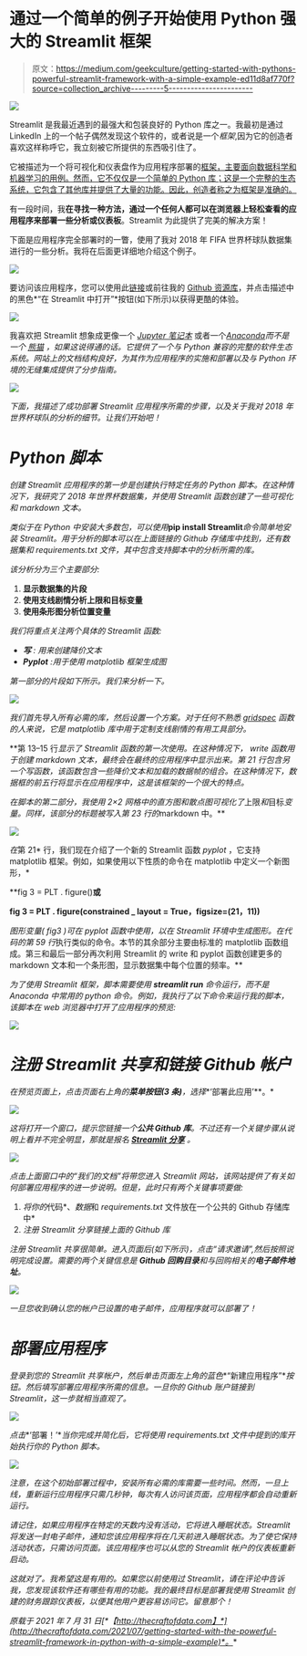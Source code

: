 # 通过一个简单的例子开始使用 Python 强大的 Streamlit 框架

> 原文：<https://medium.com/geekculture/getting-started-with-pythons-powerful-streamlit-framework-with-a-simple-example-ed11d8af770f?source=collection_archive---------5----------------------->

![](img/17aeb5d311abb9ac81ee4fc4c51566b3.png)

Streamlit 是我最近遇到的最强大和包装良好的 Python 库之一。我最初是通过 LinkedIn 上的一个帖子偶然发现这个软件的，或者说是一个*框架*,因为它的创造者喜欢这样称呼它，我立刻被它所提供的东西吸引住了。

它被描述为一个将可视化和仪表盘作为应用程序部署的[框架，主要面向数据科学和机器学习的用例。然而，它不仅仅是一个简单的 Python 库；这是一个完整的生态系统，它包含了其他库并提供了大量的功能。因此，创造者称之为框架是准确的。](https://streamlit.io/)

有一段时间，我**在寻找一种方法，通过一个任何人都可以在浏览器上轻松查看的应用程序来部署一些分析或仪表板**。Streamlit 为此提供了完美的解决方案！

下面是应用程序完全部署时的一瞥，使用了我对 2018 年 FIFA 世界杯球队数据集进行的一些分析。我将在后面更详细地介绍这个例子。

![](img/8ebf6ba228a4c2954fb8401c84cbfe67.png)

要访问该应用程序，您可以使用此[链接](https://share.streamlit.io/saychelsea11/streamlit_example_world_cup_2018_squads/main/Example_2/streamlit_example_2.py)或前往我的 [Github 资源库](https://github.com/saychelsea11/streamlit_example_world_cup_2018_squads/tree/main/Example_2)，并点击描述中的黑色*“在 Streamlit 中打开”*按钮(如下所示)以获得更酷的体验。

![](img/3d15efadf4fe8aceb28ea3cc682abaa9.png)

我喜欢把 Streamlit 想象成更像一个 [*Jupyter 笔记本*](https://jupyter.org/) 或者一个[*Anaconda*](https://www.anaconda.com/)*而不是一个 [*熊猫*](https://pandas.pydata.org/) ，如果这说得通的话。它提供了一个与 Python 兼容的完整的软件生态系统。网站上的文档结构良好，为其作为应用程序的实施和部署以及与 Python 环境的无缝集成提供了分步指南。*

*![](img/bf59298aacabd0b053e5c4009bc9c353.png)*

*下面，我描述了成功部署 Streamlit 应用程序所需的步骤，以及关于我对 2018 年世界杯球队的分析的细节。让我们开始吧！*

# *Python 脚本*

*创建 Streamlit 应用程序的第一步是创建执行特定任务的 Python 脚本。在这种情况下，我研究了 2018 年世界杯数据集，并使用 Streamlit 函数创建了一些可视化和 markdown 文本。*

*类似于在 Python 中安装大多数包，可以使用***pip install Streamlit***命令简单地安装 Streamlit。用于分析的脚本可以在上面链接的 Github 存储库中找到，还有数据集和 *requirements.txt* 文件，其中包含支持脚本中的分析所需的库。*

*该分析分为三个主要部分:*

1.  **显示数据集的片段**
2.  **使用支线剧情分析上限和目标变量**
3.  **使用条形图分析位置变量**

*我们将重点关注两个具体的 Streamlit 函数:*

*   ****写*** *:* 用来创建降价文本*
*   ****Pyplot*** :用于使用 matplotlib 框架生成图*

*第一部分的片段如下所示。我们来分析一下。*

*![](img/1e5b6a4a11aeae40d3147ccc89bb86f0.png)*

*我们首先导入所有必需的库，然后设置一个方案。对于任何不熟悉 [*gridspec*](https://matplotlib.org/stable/api/_as_gen/matplotlib.gridspec.GridSpec.html) 函数的人来说，它是 matplotlib 库中用于定制支线剧情的有用工具部分。*

**第 13–15 行*显示了 Streamlit 函数的第一次使用。在这种情况下， *write* 函数用于创建 markdown 文本，最终会在最终的应用程序中显示出来。*第 21 行*包含另一个写函数，该函数包含一些降价文本和加载的数据帧的组合。在这种情况下，数据框的前五行将显示在应用程序中，这是该框架的一个很大的特点。*

*在脚本的第二部分，我使用 2×2 网格中的直方图和散点图可视化了*上限*和*目标*变量。同样，该部分的标题被写入第 23 行的*markdown 中。**

*![](img/4ca8f6d2ffc96d37312d74b09161460c.png)*

*在*第 21* 行，我们现在介绍了一个新的 Streamlit 函数 *pyplot* ，它支持 matplotlib 框架。例如，如果使用以下性质的命令在 matplotlib 中定义一个新图形，*

**fig 3 = PLT . figure()****或****

**fig 3 = PLT . figure(constrained _ layout = True，figsize=(21，11))**

*图形变量( *fig3* )可在 pyplot 函数中使用，以在 Streamlit 环境中生成图形。在代码的第 59 行*执行类似的命令。本节的其余部分主要由标准的 matplotlib 函数组成。第三和最后一部分再次利用 Streamlit 的 write 和 pyplot 函数创建更多的 markdown 文本和一个条形图，显示数据集中每个位置的频率。**

*为了使用 Streamlit 框架，脚本需要使用 ***streamlit run*** 命令运行，而不是 Anaconda 中常用的 *python* 命令。例如，我执行了以下命令来运行我的脚本，该脚本在 web 浏览器中打开了应用程序的预览:*

*![](img/8b0398d6546ef67ff95d2f2f0ac38943.png)*

# *注册 Streamlit 共享和链接 Github 帐户*

*在预览页面上，点击页面右上角的**菜单按钮(3 条)**，选择**‘部署此应用’**。*

*![](img/3c925b8e564e80b6d48dcb77c1a9c545.png)*

*这将打开一个窗口，提示您链接一个**公共 Github 库**。不过还有一个关键步骤从说明上看并不完全明显，那就是报名 [**Streamlit 分享**](https://streamlit.io/sharing) 。*

*![](img/08b41f830febc06c99ecb7824ffdf169.png)*

*点击上面窗口中的“我们的文档”将带您进入 Streamlit 网站，该网站提供了有关如何部署应用程序的进一步说明。但是，此时只有两个关键事项要做:*

1.  *将你的*代码*、*数据*和 *requirements.txt* 文件放在一个公共的 Github 存储库中*
2.  *注册 *Streamlit 分享*链接上面的 Github 库*

*注册 Streamlit 共享很简单。进入页面后(如下所示)，点击“请求邀请”,然后按照说明完成设置。需要的两个关键信息是 **Github 回购目录**和与回购相关的**电子邮件地址**。*

*![](img/6b59c1465fa602de8d9908ec2319fd42.png)*

*一旦您收到确认您的帐户已设置的电子邮件，应用程序就可以部署了！*

# *部署应用程序*

*登录到您的 Streamlit 共享帐户，然后单击页面左上角的蓝色**“新建应用程序”**按钮。然后填写部署应用程序所需的信息。一旦你的 Github 账户链接到 Streamlit，这一步就相当直观了。*

*![](img/4ba452ae2c8b0e9dbe0f351e1c7a8b49.png)*

*点击**‘部署！’**当你完成并简化后，它将使用 *requirements.txt* 文件中提到的库开始执行你的 Python 脚本。*

*![](img/834bbf3f851d6b379483bf4e40369a9a.png)*

*注意，在这个初始部署过程中，安装所有必需的库需要一些时间。然而，一旦上线，重新运行应用程序只需几秒钟，每次有人访问该页面，应用程序都会自动重新运行。*

*请记住，如果应用程序在特定的天数内没有活动，它将进入睡眠状态。Streamlit 将发送一封电子邮件，通知您该应用程序将在几天前进入睡眠状态。为了使它保持活动状态，只需访问页面。该应用程序也可以从您的 Streamlit 帐户的仪表板重新启动。*

*这就对了。我希望这是有用的。如果您以前使用过 Streamlit，请在评论中告诉我，您发现该软件还有哪些有用的功能。我的最终目标是部署我使用 Streamlit 创建的财务跟踪仪表板，以便其他用户更容易访问它。留意那个！*

**原载于 2021 年 7 月 31 日*[*【http://thecraftofdata.com】*](http://thecraftofdata.com/2021/07/getting-started-with-the-powerful-streamlit-framework-in-python-with-a-simple-example)*。**
